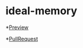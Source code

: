 # ideal-memory

  *[Preview](https://github.com/ViacheslavLavrenyuk/ideal-memory)
  
  *[PullRequest](https://github.com/ViacheslavLavrenyuk/ideal-memory/pull/2/files)
